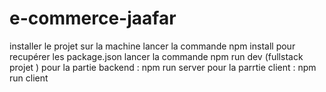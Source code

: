 # e-commerce-jaafar
installer le projet sur la machine 
lancer la commande npm install pour recupérer les package.json 
lancer la commande npm run dev (fullstack projet ) 
pour la partie backend : npm run server 
pour la parrtie client : npm run client 
